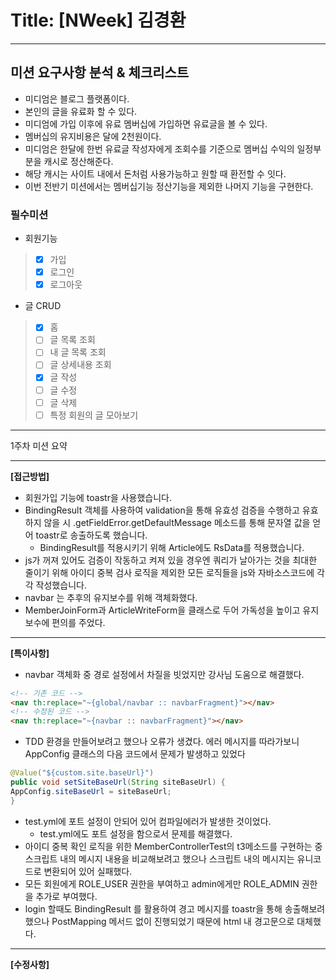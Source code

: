 # Title: [NWeek] 김경환

---

## 미션 요구사항 분석 & 체크리스트

- 미디엄은 블로그 플랫폼이다.
- 본인의 글을 유료화 할 수 있다.
- 미디엄에 가입 이후에 유료 멤버십에 가입하면 유료글을 볼 수 있다.
- 멤버십의 유지비용은 달에 2천원이다.
- 미디엄은 한달에 한번 유료글 작성자에게 조회수를 기준으로 멤버십 수익의 일정부분을 캐시로 정산해준다.
- 해당 캐시는 사이트 내에서 돈처럼 사용가능하고 원할 때 환전할 수 잇다.
- 이번 전반기 미션에서는 멤버십기능 정산기능을 제외한 나머지 기능을 구현한다.

### 필수미션

- 회원기능
>- [x] 가입
>- [x] 로그인
>- [x] 로그아웃
- 글 CRUD
>- [x] 홈
>- [ ] 글 목록 조회
>- [ ] 내 글 목록 조회
>- [ ] 글 상세내용 조회
>- [x] 글 작성
>- [ ] 글 수정
>- [ ] 글 삭제
>- [ ] 특정 회원의 글 모아보기


---

1주차 미션 요약

---

**[접근방법]**

- 회원가입 기능에 toastr을 사용했습니다.
- BindingResult 객체를 사용하여 validation을 통해 유효성 검증을 수행하고 유효하지 않을 시 .getFieldError.getDefaultMessage 메소드를 통해 문자열 값을 얻어 toastr로 송출하도록 했습니다.
  - BindingResult를 적용시키기 위해 Article에도 RsData를 적용했습니다.
- js가 꺼져 있어도 검증이 작동하고 켜져 있을 경우엔 쿼리가 날아가는 것을 최대한 줄이기 위해 아이디 중복 검사 로직을 제외한 모든 로직들을 js와 자바소스코드에 각각 작성했습니다.
- navbar 는 추후의 유지보수를 위해 객체화했다.
- MemberJoinForm과 ArticleWriteForm을 클래스로 두어 가독성을 높이고 유지보수에 편의를 주었다.

---
**[특이사항]**
- navbar 객체화 중 경로 설정에서 차질을 빗었지만 강사님 도움으로 해결했다.
```html
<!-- 기존 코드 -->
<nav th:replace="~{global/navbar :: navbarFragment}"></nav>
<!-- 수정된 코드 -->
<nav th:replace="~{navbar :: navbarFragment}"></nav>
```
- TDD 환경을 만들어보려고 했으나 오류가 생겼다. 에러 메시지를 따라가보니 AppConfig 클래스의 다음 코드에서 문제가 발생하고 있었다
```java
@Value("${custom.site.baseUrl}")
public void setSiteBaseUrl(String siteBaseUrl) {
AppConfig.siteBaseUrl = siteBaseUrl;
}
```
- test.yml에 포트 설정이 안되어 있어 컴파일에러가 발생한 것이었다.
  - test.yml에도 포트 설정을 함으로서 문제를 해결했다.
- 아이디 중복 확인 로직을 위한 MemberControllerTest의 t3메소드를 구현하는 중 스크립트 내의 메시지 내용을 비교해보려고 했으나 스크립트 내의 메시지는 유니코드로 변환되어 있어 실패했다.
- 모든 회원에게 ROLE_USER 권한을 부여하고 admin에게만 ROLE_ADMIN 권한을 추가로 부여했다. 
- login 할때도 BindingResult 를 활용하여 경고 메시지를 toastr을 통해 송출해보려했으나 PostMapping 메서드 없이 진행되었기 때문에 html 내 경고문으로 대체했다.

---
**[수정사항]**
